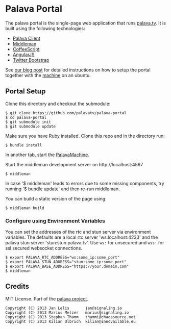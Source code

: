 # Palava Portal

The palava portal is the single-page web application that runs [palava.tv](https://palava.tv). It is built using the following technologies:

- [Palava Client](https://github.com/palavatv/palava-client)
- [Middleman](http://middlemanapp.com/)
- [CoffeeScript](http://coffeescript.org/)
- [AngularJS](http://angularjs.org/)
- [Twitter Bootstrap](http://getbootstrap.com/)

See [our blog post](https://blog.palava.tv/2013/12/How_to_host_your_own_WebRTC_Video_Conferencing_on_ubuntu/) for detailed instructions on how to setup the portal together with the [machine](https://github.com/palavatv/palava-machine) on an ubuntu.

## Portal Setup

Clone this directory and checkout the submodule:

    $ git clone https://github.com/palavatv/palava-portal
    $ cd palava-portal
    $ git submodule init
    $ git submodule update

Make sure you have Ruby installed. Clone this repo and in the directory run:

    $ bundle install

In another tab, start the [PalavaMachine](https://github.com/palavatv/palava-machine).

Start the middleman development server on http://localhost:4567

    $ middleman

In case '$ middleman' leads to errors due to some missing components, try running '$ bundle update' and then re-run middleman. 

You can build a static version of the page using:

    $ middleman build

### Configure using Environment Variables

You can set the addresses of the rtc and stun server via environment variables. The defaults are a local rtc server 'ws:localhost:4233' and the palava stun server 'stun:stun.palava.tv'. Use `ws:` for unsecured and `wss:` for ssl secured websocket connections.

    $ export PALAVA_RTC_ADDRESS="ws:some_ip:some_port"
    $ export PALAVA_STUN_ADDRESS="stun:some_ip:some_port"
    $ export PALAVA_BASE_ADDRESS="https://your.domain.com"
    $ middleman

## Credits

MIT License. Part of the [palava project](https://palava.tv).

    Copyright (C) 2013 Jan Lelis       jan@signaling.io
    Copyright (C) 2013 Marius Melzer   marius@signaling.io
    Copyright (C) 2013 Stephan Thamm   thammi@chaossource.net
    Copyright (C) 2013 Kilian Ulbrich  kilian@innovailable.eu
